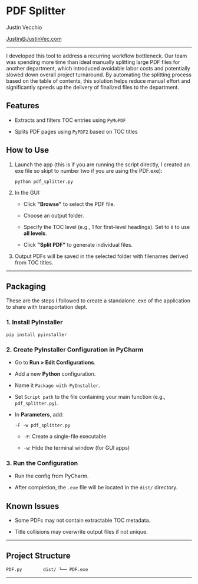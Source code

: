 PDF Splitter
===================
Justin Vecchio

Justin@JustinVec.com

----------

I developed this tool to address a recurring workflow bottleneck. Our team was spending more time than ideal manually splitting large PDF files for another department, which introduced avoidable labor costs and potentially slowed down overall project turnaround. By automating the splitting process based on the table of contents, this solution helps reduce manual effort and significantly speeds up the delivery of finalized files to the department.

Features
----------

-   Extracts and filters TOC entries using `PyMuPDF`

-   Splits PDF pages using `PyPDF2` based on TOC titles



How to Use
-------------

1.  Launch the app (this is if you are running the script directly, I created an exe file so skipt to number two if you are using the PDF.exe):

    `python pdf_splitter.py`

2.  In the GUI:

    -   Click **"Browse"** to select the PDF file.

    -   Choose an output folder.

    -   Specify the TOC level (e.g., 1 for first-level headings). Set to `0` to use **all levels**.

    -   Click **"Split PDF"** to generate individual files.

3.  Output PDFs will be saved in the selected folder with filenames derived from TOC titles.

* * * * *

Packaging
-------------------------------------------

These are the steps I followed to create a standalone .exe of the application to share with transportation dept.

### 1\. Install PyInstaller

`pip install pyinstaller`

### 2\. Create PyInstaller Configuration in PyCharm

-   Go to **Run > Edit Configurations**.

-   Add a new **Python** configuration.

-   Name it `Package with PyInstaller`.

-   Set `Script path` to the file containing your main function (e.g., `pdf_splitter.py`).

-   In **Parameters**, add:

    `-F -w pdf_splitter.py`

    -   `-F`: Create a single-file executable

    -   `-w`: Hide the terminal window (for GUI apps)

### 3\. Run the Configuration

-   Run the config from PyCharm.

-   After completion, the `.exe` file will be located in the `dist/` directory.


Known Issues
---------------

-   Some PDFs may not contain extractable TOC metadata.

-   Title collisions may overwrite output files if not unique.

* * * * *

Project Structure
--------------------
`PDF.py       
dist/
└── PDF.exe`

* * * * *

